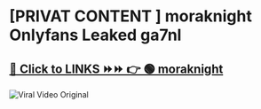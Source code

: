 
 # [PRIVAT CONTENT ] moraknight Onlyfans Leaked ga7nl

## <h2><a href="https://clipsfans.com/moraknight&ref=git">🔗 Click to LINKS ⏩⏩ 👉 🟢 moraknight </a></h2>

<a href="https://clipsfans.com/moraknight&ref=git" rel="nofollow" data-target="animated-image.originalLink"><img src="https://i.ibb.co.com/xMMVF88/686577567.gif" alt="Viral Video Original" style="max-width: 100%; display: inline-block;" data-target="animated-image.originalImage"></a>

